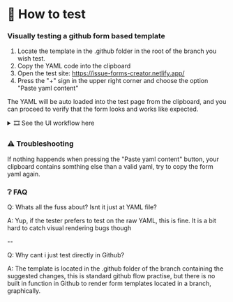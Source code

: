 # 🔎 How to test
### Visually testing a github form based template

1. Locate the template in the .github folder in the root of the branch you wish test.
2. Copy the YAML code into the clipboard
3. Open the test site: https://issue-forms-creator.netlify.app/
4. Press the "+" sign in the upper right corner and choose the option "Paste yaml content"


The YAML will be auto loaded into the test page from the clipboard, and you can proceed to verify that the form looks and works like expected.
<details>

<summary> 🎞️ See the UI workflow here </summary>

![Adding template yaml](Add_template_yaml.gif)

</details>


### ⚠️ Troubleshooting
If nothing happends when pressing the "Paste yaml content" button, your clipboard contains somthing else than a valid yaml, try to copy the form yaml again.

### ❔ FAQ
Q: Whats all the fuss about? Isnt it just at YAML file?

A: Yup, if the tester prefers to test on the raw YAML, this is fine. It is a bit hard to catch visual rendering bugs though

--

Q: Why cant i just test directly in Github?

A: The template is located in the .github folder of the branch containing the suggested changes, this is standard github flow practise, but there is no built in function in Github to render form templates located in a branch, graphically.
